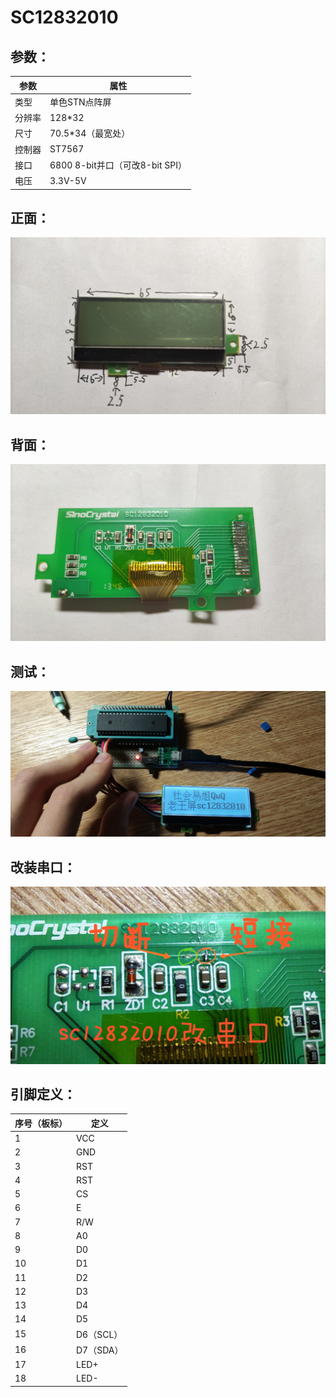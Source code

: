 # SC12832010

## 参数：

| 参数   | 属性                            |
| ------ | ------------------------------- |
| 类型   | 单色STN点阵屏                   |
| 分辨率 | 128*32                          |
| 尺寸   | 70.5*34（最宽处）               |
| 控制器 | ST7567                          |
| 接口   | 6800 8-bit并口（可改8-bit SPI） |
| 电压   | 3.3V-5V                         |

## 正面：

![正面](正面.jpg)

## 背面：

![背面](背面.jpg)

## 测试：

![测试](测试.jpg)

## 改装串口：

![改串口](改串口.jpg)

## 引脚定义：

| 序号（板标） | 定义      |
| ------------ | --------- |
| 1            | VCC       |
| 2            | GND       |
| 3            | RST       |
| 4            | RST       |
| 5            | CS        |
| 6            | E         |
| 7            | R/W       |
| 8            | A0        |
| 9            | D0        |
| 10           | D1        |
| 11           | D2        |
| 12           | D3        |
| 13           | D4        |
| 14           | D5        |
| 15           | D6（SCL） |
| 16           | D7（SDA） |
| 17           | LED+      |
| 18           | LED-      |

